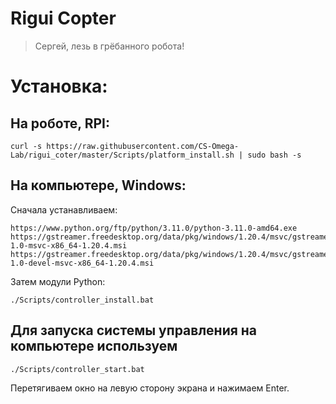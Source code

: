 # Rigui Copter
> Сергей, лезь в грёбанного робота!

# Установка:

## На роботе, RPI: 

```shell
curl -s https://raw.githubusercontent.com/CS-Omega-Lab/rigui_coter/master/Scripts/platform_install.sh | sudo bash -s
```

## На компьютере, Windows: 
Сначала устанавливаем:
```shell
https://www.python.org/ftp/python/3.11.0/python-3.11.0-amd64.exe
https://gstreamer.freedesktop.org/data/pkg/windows/1.20.4/msvc/gstreamer-1.0-msvc-x86_64-1.20.4.msi
https://gstreamer.freedesktop.org/data/pkg/windows/1.20.4/msvc/gstreamer-1.0-devel-msvc-x86_64-1.20.4.msi
```
Затем модули Python:
```shell
./Scripts/controller_install.bat
```

## Для запуска системы управления на компьютере используем
```shell
./Scripts/controller_start.bat
```
Перетягиваем окно на левую сторону экрана и нажимаем Enter.
